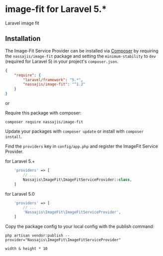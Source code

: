 # image-fit for Laravel 5.*
Laravel image fit


## Installation

The Image-Fit Service Provider can be installed via [Composer](http://getcomposer.org) by requiring the
`nassajis/image-fit` package and setting the `minimum-stability` to `dev` (required for Laravel 5) in your
project's `composer.json`.

```json
{
    "require": {
        "laravel/framework": "5.*",
        "nassajis/image-fit": "^1.2"
    }
}
```

or

Require this package with composer:

```
composer require nassajis/image-fit
```

Update your packages with ```composer update``` or install with ```composer install```.


Find the `providers` key in `config/app.php` and register the ImageFit Service Provider.

for Laravel 5.+
```php
    'providers' => [
        // ...
        Nassajis\ImageFit\ImageFitServiceProvider::class,
    ]
```
for Laravel 5.0
```php
    'providers' => [
        // ...
        'Nassajis\ImageFit\ImageFitServiceProvider',
    ]
```

Copy the package config to your local config with the publish command:

```shell
php artisan vendor:publish --provider="Nassajis\ImageFit\ImageFitServiceProvider"
```

```shell
width & height * 10
```
